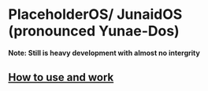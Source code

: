 # PlaceholderOS/ JunaidOS (pronounced Yunae-Dos)

<b> Note: Still is heavy development with almost no intergrity </b>

## <u>How to use and work</u>

